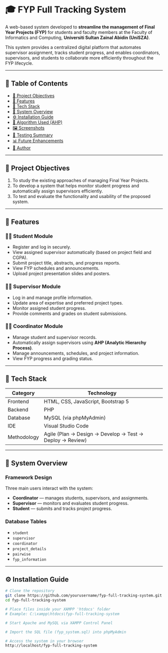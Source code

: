 # 🎓 FYP Full Tracking System

A web-based system developed to **streamline the management of Final Year Projects (FYP)** for students and faculty members at the Faculty of Informatics and Computing, **Universiti Sultan Zainal Abidin (UniSZA)**.

This system provides a centralized digital platform that automates supervisor assignment, tracks student progress, and enables coordinators, supervisors, and students to collaborate more efficiently throughout the FYP lifecycle.

---

## 🧩 Table of Contents
- [🎯 Project Objectives](#-project-objectives)
- [🚀 Features](#-features)
- [🧰 Tech Stack](#-tech-stack)
- [🧠 System Overview](#-system-overview)
- [⚙️ Installation Guide](#️-installation-guide)
- [🧮 Algorithm Used (AHP)](#-algorithm-used-ahp)
- [🖼️ Screenshots](#️-screenshots)
- [🧪 Testing Summary](#-testing-summary)
- [📊 Future Enhancements](#-future-enhancements)
- [👤 Author](#-author)

---

## 🎯 Project Objectives
1. To study the existing approaches of managing Final Year Projects.  
2. To develop a system that helps monitor student progress and automatically assign supervisors efficiently.  
3. To test and evaluate the functionality and usability of the proposed system.

---

## 🚀 Features

### 👨‍🎓 Student Module
- Register and log in securely.  
- View assigned supervisor automatically (based on project field and CGPA).  
- Submit project title, abstracts, and progress reports.  
- View FYP schedules and announcements.  
- Upload project presentation slides and posters.

### 🧑‍🏫 Supervisor Module
- Log in and manage profile information.  
- Update area of expertise and preferred project types.  
- Monitor assigned student progress.  
- Provide comments and grades on student submissions.

### 🧑‍💼 Coordinator Module
- Manage student and supervisor records.  
- Automatically assign supervisors using **AHP (Analytic Hierarchy Process)**.  
- Manage announcements, schedules, and project information.  
- View FYP progress and grading status.

---

## 🧰 Tech Stack
| Category | Technology |
|-----------|-------------|
| Frontend | HTML, CSS, JavaScript, Bootstrap 5 |
| Backend | PHP |
| Database | MySQL (via phpMyAdmin) |
| IDE | Visual Studio Code |
| Methodology | Agile (Plan → Design → Develop → Test → Deploy → Review) |

---

## 🧠 System Overview

### Framework Design
Three main users interact with the system:
- **Coordinator** — manages students, supervisors, and assignments.
- **Supervisor** — monitors and evaluates student progress.
- **Student** — submits and tracks project progress.

### Database Tables
- `student`
- `supervisor`
- `coordinator`
- `project_details`
- `pairwise`
- `fyp_information`

---

## ⚙️ Installation Guide

```bash
# Clone the repository
git clone https://github.com/yourusername/fyp-full-tracking-system.git
cd fyp-full-tracking-system

# Place files inside your XAMPP 'htdocs' folder
# Example: C:\xampp\htdocs\fyp-full-tracking-system

# Start Apache and MySQL via XAMPP Control Panel

# Import the SQL file (fyp_system.sql) into phpMyAdmin

# Access the system in your browser
http://localhost/fyp-full-tracking-system
